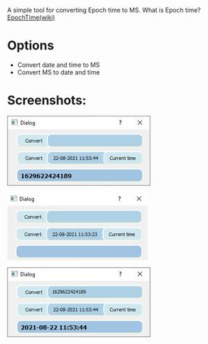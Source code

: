 A simple tool for converting Epoch time to MS.
What is Epoch time? [EpochTime(wiki)](https://en.wikipedia.org/wiki/Epoch_(computing))

# Options
* Convert date and time to MS
* Convert MS to date and time

# Screenshots:

![Screenshot1](https://github.com/icecore2/EpochTimeConverter/blob/master/date%20to%20ms%20convert.png)

![Screenshot2](https://github.com/icecore2/EpochTimeConverter/blob/master/main%20gui.png)

![Screenshot3](https://github.com/icecore2/EpochTimeConverter/blob/master/ms%20to%20date%20convert.png)

